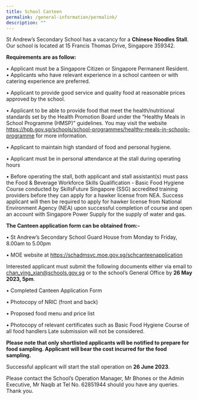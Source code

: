 ```yaml
---
title: School Canteen
permalink: /general-information/permalink/
description: ""
---
```

St Andrew’s Secondary School has a vacancy for a **Chinese Noodles Stall**.  Our school is located at 15 Francis Thomas Drive,  Singapore 359342.

**Requirements are as follow:**

•	Applicant must be a Singapore Citizen or Singapore Permanent Resident.                                                                            
•	Applicants who have relevant experience in a school canteen or with catering experience are preferred.

•	Applicant to provide good service and quality food at reasonable prices approved by the school.

•	Applicant to be able to provide food that meet the health/nutritional standards set by the Health Promotion Board under the “Healthy Meals in School Programme (HMSP)” guidelines. You may visit the website https://hpb.gov.sg/schools/school-programmes/healthy-meals-in-schools-programme for more information.

•	Applicant to maintain high standard of food and personal hygiene.

•	Applicant must be in personal attendance at the stall during operating hours

•	Before operating the stall, both applicant and stall assistant(s) must pass the Food & Beverage Workforce Skills Qualification - Basic Food Hygiene Course conducted by SkillsFuture Singapore (SSG) accredited training providers before they can apply for a hawker license from NEA. Success applicant will then be required to apply for hawker license from National Environment Agency (NEA) upon successful completion of course and open an account with Singapore Power Supply for the supply of water and gas.

**The Canteen application form can be obtained from:-**

•	St Andrew’s Secondary School Guard House from Monday to Friday, 8.00am to 5.00pm

•	MOE website at 
https://schadmsvc.moe.gov.sg/schcanteenapplication

Interested applicant must submit the following documents either via email to chan_ying_xian@schools.gov.sg or to the school’s General Office by **26 May 2023, 5pm**.  

•	Completed Canteen Application Form

•	Photocopy of NRIC (front and back)

•	Proposed food menu and price list

•	Photocopy of relevant certificates such as Basic Food Hygiene Course of all food handlers
Late submission will not be considered.                         

**Please note that only shortlisted applicants will be notified to prepare for food sampling. Applicant will bear the cost incurred for the food sampling.**

Successful applicant will start the stall operation on **26 June 2023**.

Please contact the School’s Operation Manager, Mr Bhones or the Admin Executive, Mr Naqib at Tel No. 62851944 should you have any queries.
Thank you.
